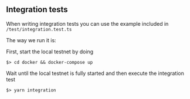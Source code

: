 ## Integration tests

When writing integration tests you can use the example included in `/test/integration.test.ts`

The way we run it is: 

First, start the local testnet by doing

```
$> cd docker && docker-compose up
```

Wait until the local testnet is fully started and then execute the integration test

```
$> yarn integration
```